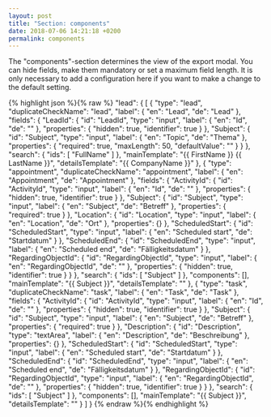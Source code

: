 ```yaml
---
layout: post
title: "Section: components"
date: 2018-07-06 14:21:18 +0200
permalink: components
---
```

The "components"-section determines the view of the export modal. You can hide fields, make them mandatory or set a maximum field length.
It is only necessary to add a configuration here if you want to make a change to the default setting.


{% highlight json %}{% raw %}
"lead":
{
 [
  {
					"type": "lead",
					"duplicateCheckName": "lead",
					"label": {
						"en": "Lead",
						"de": "Lead"
					},
					"fields": {
						"LeadId": {
							"id": "LeadId",
							"type": "input",
							"label": {
								"en": "Id",
								"de": ""
							},
							"properties": {
								"hidden": true,
								"identifier": true
							}
						},
						"Subject": {
							"id": "Subject",
							"type": "input",
							"label": {
								"en": "Topic",
								"de": "Thema"
							},
							"properties": {
								"required": true,
								"maxLength": 50,
              	"defaultValue": ""
							}
						}
					},
					"search": {
						"ids": [
							"FullName"
						]
					},
					"mainTemplate": "{{ FirstName }} {{ LastName }}",
					"detailsTemplate": "{{ CompanyName }}"
				}, {
					"type": "appointment",
					"duplicateCheckName": "appointment",
					"label": {
						"en": "Appointment",
						"de": "Appointment"
					},
					"fields": {
						"ActivityId": {
							"id": "ActivityId",
							"type": "input",
							"label": {
								"en": "Id",
								"de": ""
							},
							"properties": {
								"hidden": true,
								"identifier": true
							}
						},
						"Subject": {
							"id": "Subject",
							"type": "input",
							"label": {
								"en": "Subject",
								"de": "Betreff"
							},
							"properties": {
								"required": true
							}
						},
						"Location": {
							"id": "Location",
							"type": "input",
							"label": {
								"en": "Location",
								"de": "Ort"
							},
							"properties": {}
						},
						"ScheduledStart": {
							"id": "ScheduledStart",
							"type": "input",
							"label": {
								"en": "Scheduled start",
								"de": "Startdatum"
							}
						},
						"ScheduledEnd": {
							"id": "ScheduledEnd",
							"type": "input",
							"label": {
								"en": "Scheduled end",
								"de": "Fälligkeitsdatum"
							}
						},
						"RegardingObjectId": {
							"id": "RegardingObjectId",
							"type": "input",
							"label": {
								"en": "RegardingObjectId",
								"de": ""
							},
							"properties": {
								"hidden": true,
								"identifier": true
							}
						}
					},
					"search": {
						"ids": [
							"Subject"
						]
					},
					"components": [],
					"mainTemplate": "{{ Subject }}",
					"detailsTemplate": ""
				}, {
					"type": "task",
					"duplicateCheckName": "task",
					"label": {
						"en": "Task",
						"de": "Task"
					},
					"fields": {
						"ActivityId": {
							"id": "ActivityId",
							"type": "input",
							"label": {
								"en": "Id",
								"de": ""
							},
							"properties": {
								"hidden": true,
								"identifier": true
							}
						},
						"Subject": {
							"id": "Subject",
							"type": "input",
							"label": {
								"en": "Subject",
								"de": "Betreff"
							},
							"properties": {
								"required": true
							}
						},
						"Description": {
							"id": "Description",
							"type": "textArea",
							"label": {
								"en": "Description",
								"de": "Beschreibung"
							},
							"properties": {}
						},
						"ScheduledStart": {
							"id": "ScheduledStart",
							"type": "input",
							"label": {
								"en": "Scheduled start",
								"de": "Startdatum"
							}
						},
						"ScheduledEnd": {
							"id": "ScheduledEnd",
							"type": "input",
							"label": {
								"en": "Scheduled end",
								"de": "Fälligkeitsdatum"
							}
						},
						"RegardingObjectId": {
							"id": "RegardingObjectId",
							"type": "input",
							"label": {
								"en": "RegardingObjectId",
								"de": ""
							},
							"properties": {
								"hidden": true,
								"identifier": true
							}
						}
					},
					"search": {
						"ids": [
							"Subject"
						]
					},
					"components": [],
					"mainTemplate": "{{ Subject }}",
					"detailsTemplate": ""
				}
			]
    }
{% endraw %}{% endhighlight %}
